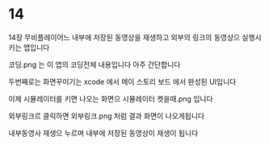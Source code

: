 # 14

14장 무비플레이어느 내부에 저장된 동영상을 재생하고 외부의 링크의 동영상으 실행시키는 앱입니다

코딩.png 는 이 앱의 코딩전체 내용입니다 아주 간단합니다

두번째로는 화면꾸미기는 xcode 에서 메이 스토리 보드 에서 완성된 UI입니다

이제 시뮬레이터를 키면 나오는 화면으 시뮬레이터 켯을때.png 입니다 

외부링크르 클릭하면 외부링크.png 처럼 결과 화면이 나오게됩니다

내부동영사 재생으 누르며 내부에 저장된 동영상이 재생이 됩니다
